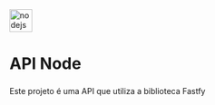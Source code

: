 <div align="left">
  <img src="https://img.shields.io/badge/Node.js-339933?logo=nodedotjs&logoColor=white&style=for-the-badge" height="40" alt="nodejs logo"  />
</div>

###

<h1 align="left">API Node</h1>

###

<p align="left">Este projeto é uma API que utiliza a biblioteca Fastfy</p>

###
